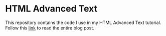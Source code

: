 # HTML Advanced Text
This repository contains the code I use in my HTML Advanced Text tutorial. Follow this [link](https://sumpycode.hashnode.dev/9-advanced-html-text-formatting-tags-for-your-next-web-project) to read the entire blog post.
